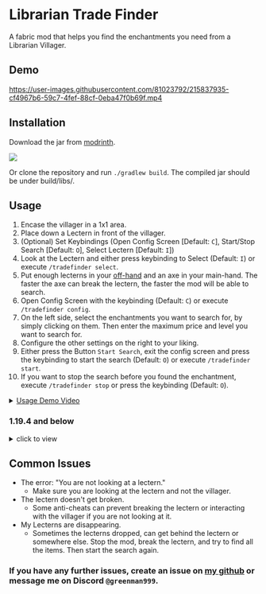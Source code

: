 # Librarian Trade Finder
A fabric mod that helps you find the enchantments you need from a Librarian Villager.

## Demo

https://user-images.githubusercontent.com/81023792/215837935-cf4967b6-59c7-4fef-88cf-0eba47f0b69f.mp4

## Installation
Download the jar from [modrinth](https://modrinth.com/mod/librarian-trade-finder).

[![](https://github.com/Prospector/badges/blob/master/modrinth-badge-72h-padded.png?raw=true)](https://modrinth.com/mod/librarian-trade-finder)

Or clone the repository and run `./gradlew build`.
The compiled jar should be under build/libs/.

## Usage

1. Encase the villager in a 1x1 area.
2. Place down a Lectern in front of the villager.
3. (Optional) Set Keybindings (Open Config Screen [Default: `C`], Start/Stop Search [Default: `O`], Select Lectern [Default: `I`])
4. Look at the Lectern and either press keybinding to Select (Default: `I`) or execute `/tradefinder select`.
5. Put enough lecterns in your <u>off-hand</u> and an axe in your main-hand. The faster the axe can break the lectern, the faster the mod will be able to search.
6. Open Config Screen with the keybinding (Default: `C`) or execute `/tradefinder config`.
7. On the left side, select the enchantments you want to search for, by simply clicking on them. Then enter the maximum price and level you want to search for.
8. Configure the other settings on the right to your liking.
9. Either press the Button `Start Search`, exit the config screen and press the keybinding to start the search (Default: `O`) or execute `/tradefinder start`.
10. If you want to stop the search before you found the enchantment, execute `/tradefinder stop` or press the keybinding (Default: `O`).


<details>
<summary><u>Usage Demo Video</u></summary>
https://youtu.be/yM-0zCL1qAw
</details>

### 1.19.4 and below
<details>
<summary>click to view</summary>
### Common Steps
1. Encase the villager in a 1x1 area.
2. Place down a Lectern in front of the villager.
3. Look at the Lectern and execute `/tradefinder select`.
4. Put enough lecterns in your off-hand and an axe in your main-hand. The faster the axe can break the lectern, the faster the mod will be able to search.

#### Continuation Single Search
5. Execute `/tradefinder searchSingle <enchantment> <maxPrice>` to start searching for you preferred enchantment. As soon as the mod found it, it will stop the search and message you.
6. If you want to stop the search before you found the enchantment, execute `/tradefinder stop`.

#### Continuation List Search
5. Execute `/tradefinder config` or open the config gui using modmenu.
6. Switch to 'List Enchantments' Tab. Then select all the enchantments you want to search for.
7. Execute `/tradefinder searchList` to start searching for the list. As soon as the mod found any enchantment you selected, it will stop the search and message you.
8. If you want to stop the search before you found a enchantment, execute `/tradefinder stop`.
</details>

## Common Issues

 - The error: "You are not looking at a lectern."
   - Make sure you are looking at the lectern and not the villager.
 - The lectern doesn't get broken.
   - Some anti-cheats can prevent breaking the lectern or interacting with the villager if you are not looking at it.
 - My Lecterns are disappearing.
   - Sometimes the lecterns dropped, can get behind the lectern or somewhere else. Stop the mod, break the lectern, and try to find all the items. Then start the search again.

### If you have any further issues, create an issue on [my github](https://github.com/Greeenman999/LibrarianTradeFinder/issues) or message me on Discord `@greenman999`.
